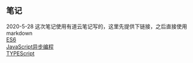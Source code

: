 ## 笔记  
2020-5-28 
这次笔记使用有道云笔记写的，这里先提供下链接，之后直接使用markdown  
[ES6](http://note.youdao.com/noteshare?id=eea453e83bc136044ebd3d9a4305209a&sub=6F56CBB595C342CFA07CFA1461140539)  
[JavaScript异步编程](http://note.youdao.com/noteshare?id=b110206695932a8a9377a14d24a7aba0&sub=C0DFBFB75CE04192929692372A7FDDF9)   
[TYPEScript](http://note.youdao.com/noteshare?id=c277c4ded865eccbb57bc3ee71e3b900&sub=2C805F18AB4C46758F99872B3ACA0EF5)  
